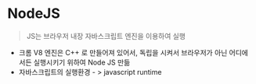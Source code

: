 # NodeJS

> JS는 브라우저 내장 자바스크립트 엔진을 이용하여 실행

- 크롬 V8 엔진은 C++ 로 만들어져 있어서, 독립을 시켜서 브라우저가 아닌 어디에서든 실행시키기 위하여 Node JS 만듦
- 자바스크립트의 실행환경 - > javascript runtime